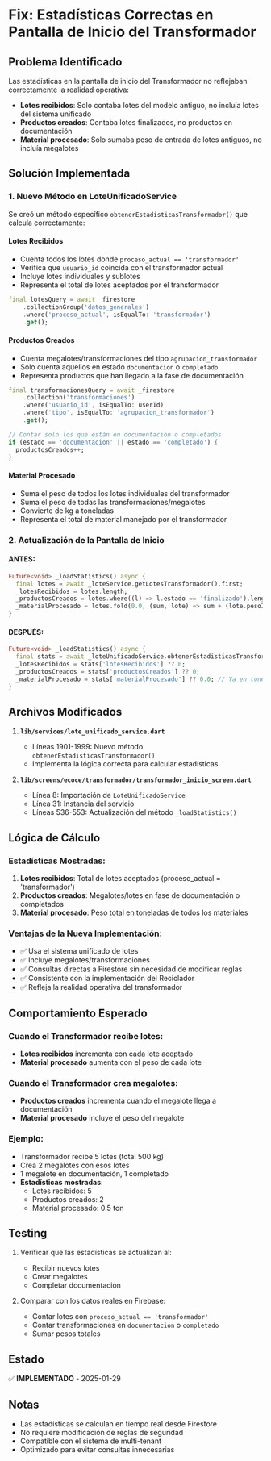 # Fix: Estadísticas Correctas en Pantalla de Inicio del Transformador

## Problema Identificado
Las estadísticas en la pantalla de inicio del Transformador no reflejaban correctamente la realidad operativa:
- **Lotes recibidos**: Solo contaba lotes del modelo antiguo, no incluía lotes del sistema unificado
- **Productos creados**: Contaba lotes finalizados, no productos en documentación
- **Material procesado**: Solo sumaba peso de entrada de lotes antiguos, no incluía megalotes

## Solución Implementada

### 1. Nuevo Método en LoteUnificadoService

Se creó un método específico `obtenerEstadisticasTransformador()` que calcula correctamente:

#### Lotes Recibidos
- Cuenta todos los lotes donde `proceso_actual == 'transformador'`
- Verifica que `usuario_id` coincida con el transformador actual
- Incluye lotes individuales y sublotes
- Representa el total de lotes aceptados por el transformador

```dart
final lotesQuery = await _firestore
    .collectionGroup('datos_generales')
    .where('proceso_actual', isEqualTo: 'transformador')
    .get();
```

#### Productos Creados
- Cuenta megalotes/transformaciones del tipo `agrupacion_transformador`
- Solo cuenta aquellos en estado `documentacion` o `completado`
- Representa productos que han llegado a la fase de documentación

```dart
final transformacionesQuery = await _firestore
    .collection('transformaciones')
    .where('usuario_id', isEqualTo: userId)
    .where('tipo', isEqualTo: 'agrupacion_transformador')
    .get();

// Contar solo los que están en documentación o completados
if (estado == 'documentacion' || estado == 'completado') {
  productosCreados++;
}
```

#### Material Procesado
- Suma el peso de todos los lotes individuales del transformador
- Suma el peso de todas las transformaciones/megalotes
- Convierte de kg a toneladas
- Representa el total de material manejado por el transformador

### 2. Actualización de la Pantalla de Inicio

#### ANTES:
```dart
Future<void> _loadStatistics() async {
  final lotes = await _loteService.getLotesTransformador().first;
  _lotesRecibidos = lotes.length;
  _productosCreados = lotes.where((l) => l.estado == 'finalizado').length;
  _materialProcesado = lotes.fold(0.0, (sum, lote) => sum + (lote.pesoIngreso ?? 0)) / 1000;
}
```

#### DESPUÉS:
```dart
Future<void> _loadStatistics() async {
  final stats = await _loteUnificadoService.obtenerEstadisticasTransformador();
  _lotesRecibidos = stats['lotesRecibidos'] ?? 0;
  _productosCreados = stats['productosCreados'] ?? 0;
  _materialProcesado = stats['materialProcesado'] ?? 0.0; // Ya en toneladas
}
```

## Archivos Modificados

1. **`lib/services/lote_unificado_service.dart`**
   - Líneas 1901-1999: Nuevo método `obtenerEstadisticasTransformador()`
   - Implementa la lógica correcta para calcular estadísticas

2. **`lib/screens/ecoce/transformador/transformador_inicio_screen.dart`**
   - Línea 8: Importación de `LoteUnificadoService`
   - Línea 31: Instancia del servicio
   - Líneas 536-553: Actualización del método `_loadStatistics()`

## Lógica de Cálculo

### Estadísticas Mostradas:
1. **Lotes recibidos**: Total de lotes aceptados (proceso_actual = 'transformador')
2. **Productos creados**: Megalotes/lotes en fase de documentación o completados
3. **Material procesado**: Peso total en toneladas de todos los materiales

### Ventajas de la Nueva Implementación:
- ✅ Usa el sistema unificado de lotes
- ✅ Incluye megalotes/transformaciones
- ✅ Consultas directas a Firestore sin necesidad de modificar reglas
- ✅ Consistente con la implementación del Reciclador
- ✅ Refleja la realidad operativa del transformador

## Comportamiento Esperado

### Cuando el Transformador recibe lotes:
- **Lotes recibidos** incrementa con cada lote aceptado
- **Material procesado** aumenta con el peso de cada lote

### Cuando el Transformador crea megalotes:
- **Productos creados** incrementa cuando el megalote llega a documentación
- **Material procesado** incluye el peso del megalote

### Ejemplo:
- Transformador recibe 5 lotes (total 500 kg)
- Crea 2 megalotes con esos lotes
- 1 megalote en documentación, 1 completado
- **Estadísticas mostradas**:
  - Lotes recibidos: 5
  - Productos creados: 2
  - Material procesado: 0.5 ton

## Testing

1. Verificar que las estadísticas se actualizan al:
   - Recibir nuevos lotes
   - Crear megalotes
   - Completar documentación

2. Comparar con los datos reales en Firebase:
   - Contar lotes con `proceso_actual == 'transformador'`
   - Contar transformaciones en `documentacion` o `completado`
   - Sumar pesos totales

## Estado
✅ **IMPLEMENTADO** - 2025-01-29

## Notas
- Las estadísticas se calculan en tiempo real desde Firestore
- No requiere modificación de reglas de seguridad
- Compatible con el sistema de multi-tenant
- Optimizado para evitar consultas innecesarias